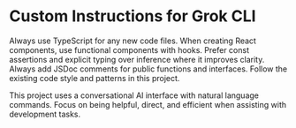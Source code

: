 # Custom Instructions for Grok CLI

Always use TypeScript for any new code files.
When creating React components, use functional components with hooks.
Prefer const assertions and explicit typing over inference where it improves clarity.
Always add JSDoc comments for public functions and interfaces.
Follow the existing code style and patterns in this project.

This project uses a conversational AI interface with natural language commands.
Focus on being helpful, direct, and efficient when assisting with development tasks.
